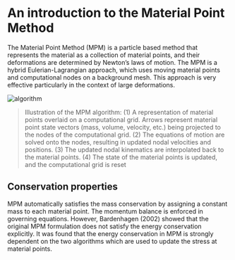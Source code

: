 # An introduction to the Material Point Method
The Material Point Method (MPM) is a particle based method that represents the material as a collection of material points, and their deformations are determined by Newton’s laws of motion. 
The MPM is a hybrid Eulerian-Lagrangian approach, which uses moving material points and computational nodes on a background mesh.
This approach is very effective particularly in the context of large deformations.

![algorithm](img/mpm-algorithm.png)
> Illustration of the MPM algorithm: (1) A representation of material points overlaid on a computational grid. 
Arrows represent material point state vectors (mass, volume, velocity, etc.) being projected to the nodes of the computational grid. 
(2) The equations of motion are solved onto the nodes, resulting in updated nodal velocities and positions. 
(3) The updated nodal kinematics are interpolated back to the material points. 
(4) The state of the material points is updated, and the
computational grid is reset

## Conservation properties
MPM automatically satisfies the mass conservation by assigning a constant mass to each material point. 
The momentum balance is enforced in governing equations. 
However, Bardenhagen (2002) showed that the original MPM formulation does not satisfy the energy conservation explicitly. 
It was found that the energy conservation in MPM is strongly
dependent on the two algorithms which are used to update the stress at material points.
